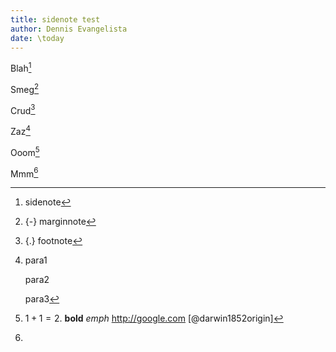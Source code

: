 ```yaml
---
title: sidenote test
author: Dennis Evangelista
date: \today
---
```

Blah[^sn1]

[^sn1]: sidenote

Smeg[^mn1]

[^mn1]: {-} marginnote

Crud[^fn1]

[^fn1]: {.} footnote

Zaz[^sn2]

[^sn2]:
     para1
	 
	 para2
	 
	 para3
	 
Ooom[^sn4]

[^sn4]: $1+1=2$. **bold** *emph* <http://google.com> [@darwin1852origin]

Mmm[^sn3]
 
[^sn3]:

